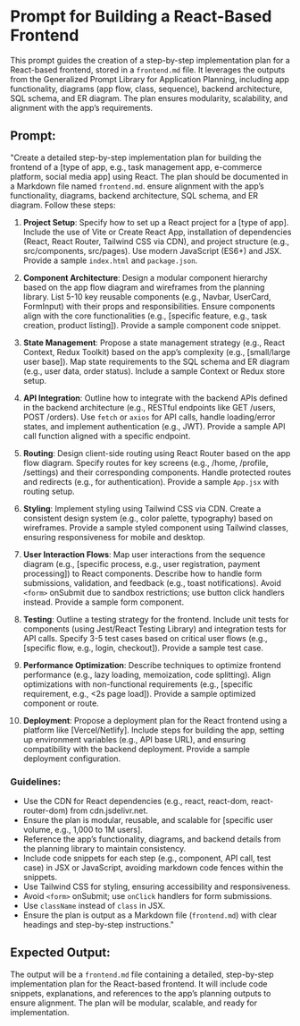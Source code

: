 # Prompt for Building a React-Based Frontend

This prompt guides the creation of a step-by-step implementation plan for a React-based frontend, stored in a `frontend.md` file. It leverages the outputs from the Generalized Prompt Library for Application Planning, including app functionality, diagrams (app flow, class, sequence), backend architecture, SQL schema, and ER diagram. The plan ensures modularity, scalability, and alignment with the app’s requirements.

## Prompt:

"Create a detailed step-by-step implementation plan for building the frontend of a \[type of app, e.g., task management app, e-commerce platform, social media app\] using React. The plan should be documented in a Markdown file named `frontend.md`. ensure alignment with the app’s functionality, diagrams, backend architecture, SQL schema, and ER diagram. Follow these steps:

 1. **Project Setup**: Specify how to set up a React project for a \[type of app\]. Include the use of Vite or Create React App, installation of dependencies (React, React Router, Tailwind CSS via CDN), and project structure (e.g., src/components, src/pages). Use modern JavaScript (ES6+) and JSX. Provide a sample `index.html` and `package.json`.

 2. **Component Architecture**: Design a modular component hierarchy based on the app flow diagram and wireframes from the planning library. List 5-10 key reusable components (e.g., Navbar, UserCard, FormInput) with their props and responsibilities. Ensure components align with the core functionalities (e.g., \[specific feature, e.g., task creation, product listing\]). Provide a sample component code snippet.

 3. **State Management**: Propose a state management strategy (e.g., React Context, Redux Toolkit) based on the app’s complexity (e.g., \[small/large user base\]). Map state requirements to the SQL schema and ER diagram (e.g., user data, order status). Include a sample Context or Redux store setup.

 4. **API Integration**: Outline how to integrate with the backend APIs defined in the backend architecture (e.g., RESTful endpoints like GET /users, POST /orders). Use `fetch` or `axios` for API calls, handle loading/error states, and implement authentication (e.g., JWT). Provide a sample API call function aligned with a specific endpoint.

 5. **Routing**: Design client-side routing using React Router based on the app flow diagram. Specify routes for key screens (e.g., /home, /profile, /settings) and their corresponding components. Handle protected routes and redirects (e.g., for authentication). Provide a sample `App.jsx` with routing setup.

 6. **Styling**: Implement styling using Tailwind CSS via CDN. Create a consistent design system (e.g., color palette, typography) based on wireframes. Provide a sample styled component using Tailwind classes, ensuring responsiveness for mobile and desktop.

 7. **User Interaction Flows**: Map user interactions from the sequence diagram (e.g., \[specific process, e.g., user registration, payment processing\]) to React components. Describe how to handle form submissions, validation, and feedback (e.g., toast notifications). Avoid `<form>` onSubmit due to sandbox restrictions; use button click handlers instead. Provide a sample form component.

 8. **Testing**: Outline a testing strategy for the frontend. Include unit tests for components (using Jest/React Testing Library) and integration tests for API calls. Specify 3-5 test cases based on critical user flows (e.g., \[specific flow, e.g., login, checkout\]). Provide a sample test case.

 9. **Performance Optimization**: Describe techniques to optimize frontend performance (e.g., lazy loading, memoization, code splitting). Align optimizations with non-functional requirements (e.g., \[specific requirement, e.g., &lt;2s page load\]). Provide a sample optimized component or route.

10. **Deployment**: Propose a deployment plan for the React frontend using a platform like \[Vercel/Netlify\]. Include steps for building the app, setting up environment variables (e.g., API base URL), and ensuring compatibility with the backend deployment. Provide a sample deployment configuration.

### Guidelines:

- Use the CDN for React dependencies (e.g., react, react-dom, react-router-dom) from cdn.jsdelivr.net.
- Ensure the plan is modular, reusable, and scalable for \[specific user volume, e.g., 1,000 to 1M users\].
- Reference the app’s functionality, diagrams, and backend details from the planning library to maintain consistency.
- Include code snippets for each step (e.g., component, API call, test case) in JSX or JavaScript, avoiding markdown code fences within the snippets.
- Use Tailwind CSS for styling, ensuring accessibility and responsiveness.
- Avoid `<form>` onSubmit; use `onClick` handlers for form submissions.
- Use `className` instead of `class` in JSX.
- Ensure the plan is output as a Markdown file (`frontend.md`) with clear headings and step-by-step instructions."

## Expected Output:

The output will be a `frontend.md` file containing a detailed, step-by-step implementation plan for the React-based frontend. It will include code snippets, explanations, and references to the app’s planning outputs to ensure alignment. The plan will be modular, scalable, and ready for implementation.